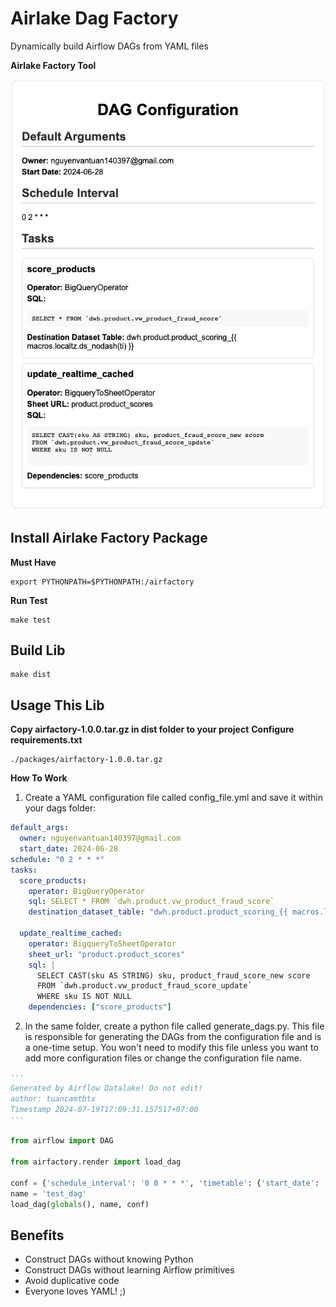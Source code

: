 # Airlake Dag Factory
Dynamically build Airflow DAGs from YAML files

**Airlake Factory Tool**

![tool](./assets/dag_factory.png)


## Install Airlake Factory Package

**Must Have**
```
export PYTHONPATH=$PYTHONPATH:/airfactory
```
**Run Test**
```
make test
```
## Build Lib
```
make dist
```
## Usage This Lib
**Copy airfactory-1.0.0.tar.gz in dist folder to your project**
**Configure requirements.txt**
```
./packages/airfactory-1.0.0.tar.gz
```

**How To Work**

1. Create a YAML configuration file called config_file.yml and save it within your dags folder:
```yaml
default_args:
  owner: nguyenvantuan140397@gmail.com
  start_date: 2024-06-28
schedule: "0 2 * * *"
tasks:
  score_products:
    operator: BigQueryOperator
    sql: SELECT * FROM `dwh.product.vw_product_fraud_score`
    destination_dataset_table: "dwh.product.product_scoring_{{ macros.localtz.ds_nodash(ti) }}"

  update_realtime_cached:
    operator: BigqueryToSheetOperator
    sheet_url: "product.product_scores"
    sql: |
      SELECT CAST(sku AS STRING) sku, product_fraud_score_new score
      FROM `dwh.product.vw_product_fraud_score_update`
      WHERE sku IS NOT NULL
    dependencies: ["score_products"]
```
2. In the same folder, create a python file called generate_dags.py. This file is responsible for generating the DAGs from the configuration file and is a one-time setup. You won't need to modify this file unless you want to add more configuration files or change the configuration file name.
```python
'''
Generated by Airflow Datalake! Do not edit!
author: tuancamtbtx
Timestamp 2024-07-19T17:09:31.157517+07:00
'''

from airflow import DAG

from airfactory.render import load_dag

conf = {'schedule_interval': '0 0 * * *', 'timetable': {'start_date': '2021-01-01', 'end_date': '2021-01-02'}, 'default_args': {'owner': 'airflow', 'depends_on_past': False, 'email_on_failure': False, 'email_on_retry': False, 'retries': 1}, 'tasks': {'task1': {'operator': 'airflow.operators.bash.BashOperator', 'bash_command': 'echo 1', 'execution_timeout': 60, 'sla': 30}, 'task2': {'operator': 'airflow.operators.bash.BashOperator', 'bash_command': 'echo 2', 'execution_timeout': 60, 'sla': 30}}}
name = 'test_dag'
load_dag(globals(), name, conf)
```

## Benefits
- Construct DAGs without knowing Python
- Construct DAGs without learning Airflow primitives
- Avoid duplicative code
- Everyone loves YAML! ;)